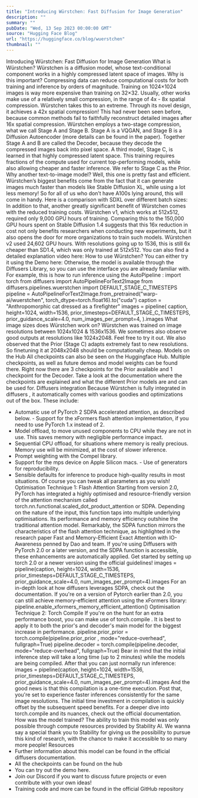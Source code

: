 ```yaml
---
title: "Introducing Würstchen: Fast Diffusion for Image Generation"
description: ""
summary: ""
pubDate: "Wed, 13 Sep 2023 00:00:00 GMT"
source: "Hugging Face Blog"
url: "https://huggingface.co/blog/wuerstchen"
thumbnail: ""
---
```


Introducing Würstchen: Fast Diffusion for Image Generation
What is Würstchen?
Würstchen is a diffusion model, whose text-conditional component works in a highly compressed latent space of images. Why is this important? Compressing data can reduce computational costs for both training and inference by orders of magnitude. Training on 1024×1024 images is way more expensive than training on 32×32. Usually, other works make use of a relatively small compression, in the range of 4x - 8x spatial compression. Würstchen takes this to an extreme. Through its novel design, it achieves a 42x spatial compression! This had never been seen before, because common methods fail to faithfully reconstruct detailed images after 16x spatial compression. Würstchen employs a two-stage compression, what we call Stage A and Stage B. Stage A is a VQGAN, and Stage B is a Diffusion Autoencoder (more details can be found in the paper). Together Stage A and B are called the Decoder, because they decode the compressed images back into pixel space. A third model, Stage C, is learned in that highly compressed latent space. This training requires fractions of the compute used for current top-performing models, while also allowing cheaper and faster inference. We refer to Stage C as the Prior.
Why another text-to-image model?
Well, this one is pretty fast and efficient. Würstchen’s biggest benefits come from the fact that it can generate images much faster than models like Stable Diffusion XL, while using a lot less memory! So for all of us who don’t have A100s lying around, this will come in handy. Here is a comparison with SDXL over different batch sizes:
In addition to that, another greatly significant benefit of Würstchen comes with the reduced training costs. Würstchen v1, which works at 512x512, required only 9,000 GPU hours of training. Comparing this to the 150,000 GPU hours spent on Stable Diffusion 1.4 suggests that this 16x reduction in cost not only benefits researchers when conducting new experiments, but it also opens the door for more organizations to train such models. Würstchen v2 used 24,602 GPU hours. With resolutions going up to 1536, this is still 6x cheaper than SD1.4, which was only trained at 512x512.
You can also find a detailed explanation video here:
How to use Würstchen?
You can either try it using the Demo here:
Otherwise, the model is available through the Diffusers Library, so you can use the interface you are already familiar with. For example, this is how to run inference using the AutoPipeline
:
import torch
from diffusers import AutoPipelineForText2Image
from diffusers.pipelines.wuerstchen import DEFAULT_STAGE_C_TIMESTEPS
pipeline = AutoPipelineForText2Image.from_pretrained("warp-ai/wuerstchen", torch_dtype=torch.float16).to("cuda")
caption = "Anthropomorphic cat dressed as a firefighter"
images = pipeline(
caption,
height=1024,
width=1536,
prior_timesteps=DEFAULT_STAGE_C_TIMESTEPS,
prior_guidance_scale=4.0,
num_images_per_prompt=4,
).images
What image sizes does Würstchen work on?
Würstchen was trained on image resolutions between 1024x1024 & 1536x1536. We sometimes also observe good outputs at resolutions like 1024x2048. Feel free to try it out. We also observed that the Prior (Stage C) adapts extremely fast to new resolutions. So finetuning it at 2048x2048 should be computationally cheap.
Models on the Hub
All checkpoints can also be seen on the Huggingface Hub. Multiple checkpoints, as well as future demos and model weights can be found there. Right now there are 3 checkpoints for the Prior available and 1 checkpoint for the Decoder. Take a look at the documentation where the checkpoints are explained and what the different Prior models are and can be used for.
Diffusers integration
Because Würstchen is fully integrated in diffusers
, it automatically comes with various goodies and optimizations out of the box. These include:
- Automatic use of PyTorch 2
SDPA
accelerated attention, as described below. - Support for the xFormers flash attention implementation, if you need to use PyTorch 1.x instead of 2.
- Model offload, to move unused components to CPU while they are not in use. This saves memory with negligible performance impact.
- Sequential CPU offload, for situations where memory is really precious. Memory use will be minimized, at the cost of slower inference.
- Prompt weighting with the Compel library.
- Support for the
mps
device on Apple Silicon macs. - Use of generators for reproducibility.
- Sensible defaults for inference to produce high-quality results in most situations. Of course you can tweak all parameters as you wish!
Optimisation Technique 1: Flash Attention
Starting from version 2.0, PyTorch has integrated a highly optimised and resource-friendly version of the attention mechanism called torch.nn.functional.scaled_dot_product_attention
or SDPA. Depending on the nature of the input, this function taps into multiple underlying optimisations. Its performance and memory efficiency outshine the traditional attention model. Remarkably, the SDPA function mirrors the characteristics of the flash attention technique, as highlighted in the research paper Fast and Memory-Efficient Exact Attention with IO-Awareness penned by Dao and team.
If you're using Diffusers with PyTorch 2.0 or a later version, and the SDPA function is accessible, these enhancements are automatically applied. Get started by setting up torch 2.0 or a newer version using the official guidelines!
images = pipeline(caption, height=1024, width=1536, prior_timesteps=DEFAULT_STAGE_C_TIMESTEPS, prior_guidance_scale=4.0, num_images_per_prompt=4).images
For an in-depth look at how diffusers
leverages SDPA, check out the documentation.
If you're on a version of Pytorch earlier than 2.0, you can still achieve memory-efficient attention using the xFormers library:
pipeline.enable_xformers_memory_efficient_attention()
Optimisation Technique 2: Torch Compile
If you're on the hunt for an extra performance boost, you can make use of torch.compile
. It is best to apply it to both the prior's
and decoder's main model for the biggest increase in performance.
pipeline.prior_prior = torch.compile(pipeline.prior_prior , mode="reduce-overhead", fullgraph=True)
pipeline.decoder = torch.compile(pipeline.decoder, mode="reduce-overhead", fullgraph=True)
Bear in mind that the initial inference step will take a long time (up to 2 minutes) while the models are being compiled. After that you can just normally run inference:
images = pipeline(caption, height=1024, width=1536, prior_timesteps=DEFAULT_STAGE_C_TIMESTEPS, prior_guidance_scale=4.0, num_images_per_prompt=4).images
And the good news is that this compilation is a one-time execution. Post that, you're set to experience faster inferences consistently for the same image resolutions. The initial time investment in compilation is quickly offset by the subsequent speed benefits. For a deeper dive into torch.compile
and its nuances, check out the official documentation.
How was the model trained?
The ability to train this model was only possible through compute resources provided by Stability AI. We wanna say a special thank you to Stability for giving us the possibility to pursue this kind of research, with the chance to make it accessible to so many more people!
Resources
- Further information about this model can be found in the official diffusers documentation.
- All the checkpoints can be found on the hub
- You can try out the demo here.
- Join our Discord if you want to discuss future projects or even contribute with your own ideas!
- Training code and more can be found in the official GitHub repository